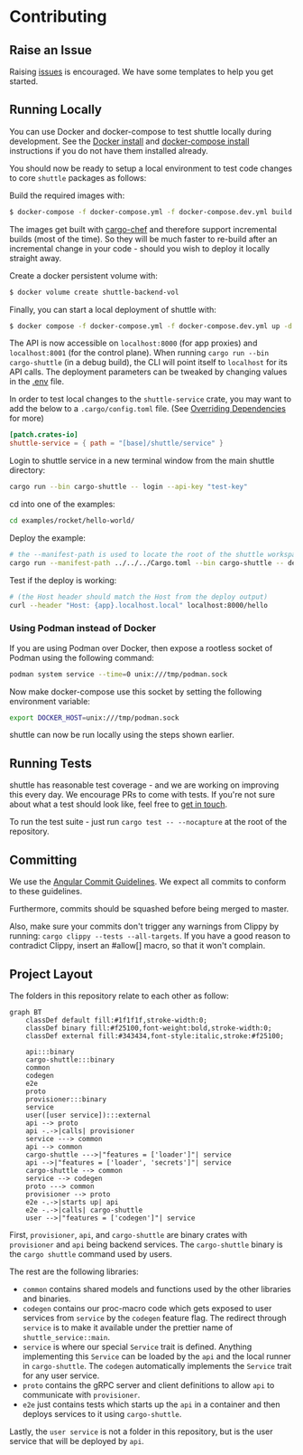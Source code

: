 # Contributing

## Raise an Issue

Raising [issues](https://github.com/shuttle-hq/shuttle/issues) is encouraged. We have some templates to help you get started.

## Running Locally
You can use Docker and docker-compose to test shuttle locally during development. See the [Docker install](https://docs.docker.com/get-docker/)
and [docker-compose install](https://docs.docker.com/compose/install/) instructions if you do not have them installed already.

You should now be ready to setup a local environment to test code changes to core `shuttle` packages as follows:

Build the required images with:

```bash
$ docker-compose -f docker-compose.yml -f docker-compose.dev.yml build
```

The images get built with [cargo-chef](https://github.com/LukeMathWalker/cargo-chef) and therefore support incremental builds (most of the time). So they will be much faster to re-build after an incremental change in your code - should you wish to deploy it locally straight away.

Create a docker persistent volume with:

```bash
$ docker volume create shuttle-backend-vol
```

Finally, you can start a local deployment of shuttle with:

```bash
$ docker compose -f docker-compose.yml -f docker-compose.dev.yml up -d
```

The API is now accessible on `localhost:8000` (for app proxies) and `localhost:8001` (for the control plane). When running `cargo run --bin cargo-shuttle` (in a debug build), the CLI will point itself to `localhost` for its API calls. The deployment parameters can be tweaked by changing values in the [.env](./.env) file.

In order to test local changes to the `shuttle-service` crate, you may want to add the below to a `.cargo/config.toml` file. (See [Overriding Dependencies](https://doc.rust-lang.org/cargo/reference/overriding-dependencies.html) for more)

``` toml
[patch.crates-io]
shuttle-service = { path = "[base]/shuttle/service" }
```

Login to shuttle service in a new terminal window from the main shuttle directory:

```bash
cargo run --bin cargo-shuttle -- login --api-key "test-key"
```

cd into one of the examples:

```bash
cd examples/rocket/hello-world/
```

Deploy the example:

```bash
# the --manifest-path is used to locate the root of the shuttle workspace
cargo run --manifest-path ../../../Cargo.toml --bin cargo-shuttle -- deploy
```

Test if the deploy is working:

```bash
# (the Host header should match the Host from the deploy output)
curl --header "Host: {app}.localhost.local" localhost:8000/hello
```
### Using Podman instead of Docker
If you are using Podman over Docker, then expose a rootless socket of Podman using the following command:

```bash
podman system service --time=0 unix:///tmp/podman.sock
```

Now make docker-compose use this socket by setting the following environment variable:

```bash
export DOCKER_HOST=unix:///tmp/podman.sock
```

shuttle can now be run locally using the steps shown earlier.

## Running Tests

shuttle has reasonable test coverage - and we are working on improving this
every day. We encourage PRs to come with tests. If you're not sure about
what a test should look like, feel free to [get in touch](https://discord.gg/H33rRDTm3p).

To run the test suite - just run `cargo test -- --nocapture` at the root of the repository.

## Committing

We use the [Angular Commit Guidelines](https://github.com/angular/angular/blob/master/CONTRIBUTING.md#commit). We expect all commits to conform to these guidelines.

Furthermore, commits should be squashed before being merged to master.

Also, make sure your commits don't trigger any warnings from Clippy by running: `cargo clippy --tests --all-targets`. If you have a good reason to contradict Clippy, insert an #allow[] macro, so that it won't complain.

## Project Layout
The folders in this repository relate to each other as follow:

```mermaid
graph BT
    classDef default fill:#1f1f1f,stroke-width:0;
    classDef binary fill:#f25100,font-weight:bold,stroke-width:0;
    classDef external fill:#343434,font-style:italic,stroke:#f25100;

    api:::binary
    cargo-shuttle:::binary
    common
    codegen
    e2e
    proto
    provisioner:::binary
    service
    user([user service]):::external
    api --> proto
    api -.->|calls| provisioner
    service ---> common
    api --> common
    cargo-shuttle --->|"features = ['loader']"| service
    api -->|"features = ['loader', 'secrets']"| service
    cargo-shuttle --> common
    service --> codegen
    proto ---> common
    provisioner --> proto
    e2e -.->|starts up| api
    e2e -.->|calls| cargo-shuttle
    user -->|"features = ['codegen']"| service
```

First, `provisioner`, `api`, and `cargo-shuttle` are binary crates with `provisioner` and `api` being backend services. The `cargo-shuttle` binary is the `cargo shuttle` command used by users.

The rest are the following libraries:
- `common` contains shared models and functions used by the other libraries and binaries.
- `codegen` contains our proc-macro code which gets exposed to user services from `service` by the `codegen` feature flag. The redirect through `service` is to make it available under the prettier name of `shuttle_service::main`.
- `service` is where our special `Service` trait is defined. Anything implementing this `Service` can be loaded by the `api` and the local runner in `cargo-shuttle`.
   The `codegen` automatically implements the `Service` trait for any user service.
- `proto` contains the gRPC server and client definitions to allow `api` to communicate with `provisioner`.
- `e2e` just contains tests which starts up the `api` in a container and then deploys services to it using `cargo-shuttle`.

Lastly, the `user service` is not a folder in this repository, but is the user service that will be deployed by `api`.
